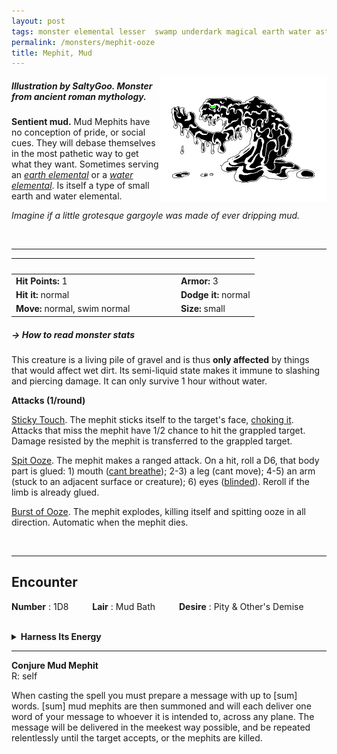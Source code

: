 ```yaml
---
layout: post
tags: monster elemental lesser  swamp underdark magical earth water astral
permalink: /monsters/mephit-ooze
title: Mephit, Mud
---
```


<img align="right" height=200px  src="/images/0004_MudMephit.png"  style="border:0px solid black">

##### Illustration by SaltyGoo. Monster from ancient roman mythology.

**Sentient mud.** Mud Mephits have no conception of pride, or social cues. They will debase themselves in the most pathetic way to get what they want. Sometimes serving an _[earth elemental](/monsters/elemental-earth)_ or a  _[water elemental](/monsters/elemental-water)_. Is itself a type of small earth and water elemental.

_Imagine if a little grotesque gargoyle was made of ever dripping mud._


<br>

---


|  <span style="display: inline-block; width:250px"></span>  |  |
| -------- | --------|
| **Hit Points:** 1 | **Armor:** 3 |
| **Hit it:** normal   | **Dodge it:** normal  |
| **Move:** normal, swim normal  |  **Size:** small | 

##### <span class="tooltip" data-tooltip="Armor = damage reduction · · · Easy/Normal/Hard = roll above 10/15/20 to beat">→ How to read monster stats</span>

This creature is a living pile of gravel and is thus **only affected** by things that would affect wet dirt. Its semi-liquid state makes it immune to slashing and piercing damage. It can only survive 1 hour without water.

**Attacks (1/round)**

<ins>Sticky Touch</ins>. The mephit sticks itself to the target's face, [choking it](/2020/11/09/base-rules/). Attacks that miss the mephit have 1/2 chance to hit the grappled target. Damage resisted by the mephit is transferred to the grappled target.

<ins>Spit Ooze</ins>. The mephit makes a ranged attack. On a hit, roll a D6, that body part is glued: 1) mouth ([cant breathe](/2020/11/09/base-rules/)); 2-3) a leg (cant move); 4-5) an arm (stuck to an adjacent surface or creature); 6) eyes ([blinded](/2020/11/09/base-rules/)). Reroll if the limb is already glued.

<ins>Burst of Ooze</ins>. The mephit explodes, killing itself and spitting ooze in all direction. Automatic when the mephit dies.

<br>

---

## Encounter

**Number** : 1D8 <span style="display: inline-block; width:30px"></span>
**Lair** : Mud Bath <span style="display: inline-block; width:30px"></span>
**Desire** : Pity & Other's Demise

<br>
<details markdown="1">
<summary style="font-weight: bold;">Harness Its Energy</summary>
If you have captured this elemental, you can spend the equivalent of 1 [bag of gold](/2024/06/26/currency/) in a magical laboratory between two adventures to bind it to your soul. If you do so, you ...

- You gain 1 [Doom Point](/list/spell-catastrophe) (roll for Catastrophe); 
- You gain 1 [Spell Die](/spells/) and learn the spell _Conjure Mud Mephit_ (below);
- Roll a D6, you <span class="tooltip" data-tooltip="Permanent mutations take an inventory slot">mutate</span> in the following way :

1. You stink. Creatures who value hygiene will never have a good first impression of you.
1. Your words are replaced by tiny mud mephits that mime them before being snuffed.
1. Your teeth are jelly. No solid food again. 
1. Each time you rest, one thing near you is stolen by a mephit and brought to the plane of ooze.
1. You must spend time and at least a bag of gold on mud baths between adventure.
1. You can change one word from a class ability you have or a spell you know to *Mud*.

If you roll a Catastrophe, the elemental is released and hostile, and you lose the Spell Dice.
</details>

---

**Conjure Mud Mephit** <br>
R: self 

When casting the spell you must prepare a message with up to [sum] words. [sum] mud mephits are then summoned and will each deliver one word of your message to whoever it is intended to, across any plane. The message will be delivered in the meekest way possible, and be repeated relentlessly until the target accepts, or the mephits are killed.

 <script src="https://code.jquery.com/jquery-3.6.0.min.js"></script>
<script>
      $(document).ready(function() {
        function generateResult(buttonId, resultId, columnRangeStart, columnRangeEnd) {
          $(buttonId).click(function() {
            var searchValue = "0004"; // Change this to the actual value you need

            $.get("/CSV/Monster - Index.csv", function(data) {
              var rows = data.split("\n").slice(1);
              var matchingRows = rows.filter(function(row) {
                var columns = row.split(",");
                return columns[0] === searchValue;
              });

              var selectedRow = matchingRows[Math.floor(Math.random() * matchingRows.length)];
              var selectedCell = selectedRow.split(",")[Math.floor(Math.random() * (columnRangeEnd - columnRangeStart + 1)) + columnRangeStart];

              $(resultId).html(selectedCell); // Use .html() to insert HTML content
            });
          });
        }

        generateResult("#room-btn", "#RoomResult", 38, 43);
        generateResult("#generate-btn", "#RoamResult", 3, 8);
      });
    </script>
